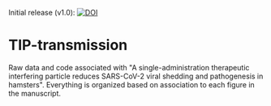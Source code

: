 Initial release (v1.0):
[![DOI](https://zenodo.org/badge/508060682.svg)](https://zenodo.org/badge/latestdoi/508060682)

# TIP-transmission
Raw data and code associated with "A single-administration therapeutic interfering particle reduces SARS-CoV-2 viral shedding and pathogenesis in hamsters". Everything is organized based on association to each figure in the manuscript.
